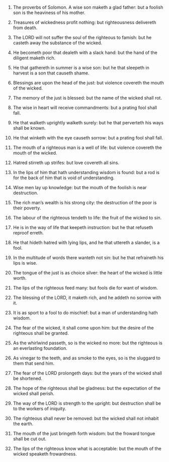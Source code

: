 1. The proverbs of Solomon. A wise son maketh a glad father: but a
foolish son is the heaviness of his mother.

2. Treasures of wickedness profit nothing: but righteousness
delivereth from death.

3. The LORD will not suffer the soul of the righteous to famish: but
he casteth away the substance of the wicked.

4. He becometh poor that dealeth with a slack hand: but the hand of
the diligent maketh rich.

5. He that gathereth in summer is a wise son: but he that sleepeth
in harvest is a son that causeth shame.

6. Blessings are upon the head of the just: but violence covereth
the mouth of the wicked.

7. The memory of the just is blessed: but the name of the wicked
shall rot.

8. The wise in heart will receive commandments: but a prating fool
shall fall.

9. He that walketh uprightly walketh surely: but he that perverteth
his ways shall be known.

10. He that winketh with the eye causeth sorrow: but a prating fool
shall fall.

11. The mouth of a righteous man is a well of life: but violence
covereth the mouth of the wicked.

12. Hatred stirreth up strifes: but love covereth all sins.

13. In the lips of him that hath understanding wisdom is found: but
a rod is for the back of him that is void of understanding.

14. Wise men lay up knowledge: but the mouth of the foolish is near
destruction.

15. The rich man’s wealth is his strong city: the destruction of the
poor is their poverty.

16. The labour of the righteous tendeth to life: the fruit of the
wicked to sin.

17. He is in the way of life that keepeth instruction: but he that
refuseth reproof erreth.

18. He that hideth hatred with lying lips, and he that uttereth a
slander, is a fool.

19. In the multitude of words there wanteth not sin: but he that
refraineth his lips is wise.

20. The tongue of the just is as choice silver: the heart of the
wicked is little worth.

21. The lips of the righteous feed many: but fools die for want of
wisdom.

22. The blessing of the LORD, it maketh rich, and he addeth no
sorrow with it.

23. It is as sport to a fool to do mischief: but a man of
understanding hath wisdom.

24. The fear of the wicked, it shall come upon him: but the desire
of the righteous shall be granted.

25. As the whirlwind passeth, so is the wicked no more: but the
righteous is an everlasting foundation.

26. As vinegar to the teeth, and as smoke to the eyes, so is the
sluggard to them that send him.

27. The fear of the LORD prolongeth days: but the years of the
wicked shall be shortened.

28. The hope of the righteous shall be gladness: but the expectation
of the wicked shall perish.

29. The way of the LORD is strength to the upright: but destruction
shall be to the workers of iniquity.

30. The righteous shall never be removed: but the wicked shall not
inhabit the earth.

31. The mouth of the just bringeth forth wisdom: but the froward
tongue shall be cut out.

32. The lips of the righteous know what is acceptable: but the mouth
of the wicked speaketh frowardness.